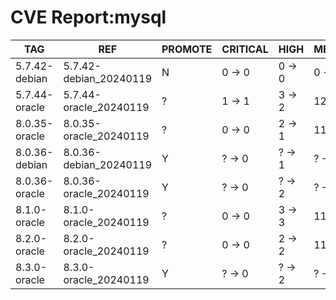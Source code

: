 # CVE Report:mysql
|      TAG      |          REF           | PROMOTE | CRITICAL |  HIGH  |  MEDIUM  |  LOW   | UNKNOWN |
|---------------|------------------------|---------|----------|--------|----------|--------|---------|
| 5.7.42-debian | 5.7.42-debian_20240119 | N       | 0 -> 0   | 0 -> 0 | 0 -> 0   | 0 -> 0 | 0 -> 0  |
| 5.7.44-oracle | 5.7.44-oracle_20240119 | ?       | 1 -> 1   | 3 -> 2 | 12 -> 10 | 6 -> 3 | 0 -> 0  |
| 8.0.35-oracle | 8.0.35-oracle_20240119 | ?       | 0 -> 0   | 2 -> 1 | 11 -> 6  | 3 -> 1 | 0 -> 0  |
| 8.0.36-debian | 8.0.36-debian_20240119 | Y       | ? -> 0   | ? -> 1 | ? -> 2   | ? -> 1 | ? -> 0  |
| 8.0.36-oracle | 8.0.36-oracle_20240119 | Y       | ? -> 0   | ? -> 2 | ? -> 8   | ? -> 1 | ? -> 0  |
| 8.1.0-oracle  | 8.1.0-oracle_20240119  | ?       | 0 -> 0   | 3 -> 3 | 11 -> 8  | 5 -> 4 | 0 -> 0  |
| 8.2.0-oracle  | 8.2.0-oracle_20240119  | ?       | 0 -> 0   | 2 -> 2 | 11 -> 8  | 3 -> 2 | 0 -> 0  |
| 8.3.0-oracle  | 8.3.0-oracle_20240119  | Y       | ? -> 0   | ? -> 2 | ? -> 8   | ? -> 1 | ? -> 0  |
